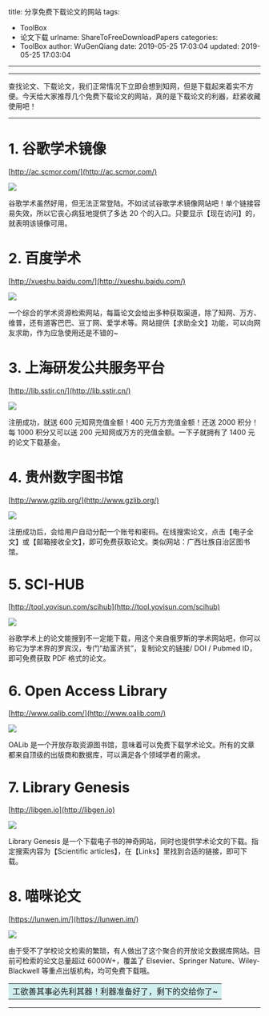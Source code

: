title: 分享免费下载论文的网站
tags:
  - ToolBox
  - 论文下载
urlname: ShareToFreeDownloadPapers
categories:
  - ToolBox
author: WuGenQiang
date: 2019-05-25 17:03:04
updated: 2019-05-25 17:03:04
---
-----
查找论文、下载论文，我们正常情况下立即会想到知网，但是下载起来着实不方便。今天给大家推荐几个免费下载论文的网站，真的是下载论文的利器，赶紧收藏使用吧！

-----
<!--more-->

# 1. 谷歌学术镜像
[http://ac.scmor.com/](http://ac.scmor.com/)

![](https://github.com/wugenqiang/PictureBed/raw/master/pictures/20190525171213.jpg)

谷歌学术虽然好用，但无法正常登陆。不如试试谷歌学术镜像网站吧！单个链接容易失效，所以它丧心病狂地提供了多达 20 个的入口。只要显示【现在访问】的，就表明该镜像可用。

# 2. 百度学术
[http://xueshu.baidu.com/](http://xueshu.baidu.com/)

![](https://raw.githubusercontent.com/wugenqiang/PictureBed/master/pictures/20190525172232.jpg)

一个综合的学术资源检索网站，每篇论文会给出多种获取渠道，除了知网、万方、维普，还有道客巴巴、豆丁网、爱学术等。网站提供【求助全文】功能，可以向网友求助，作为应急使用还是不错的~

# 3. 上海研发公共服务平台
[http://lib.sstir.cn/](http://lib.sstir.cn/)

![](https://raw.githubusercontent.com/wugenqiang/PictureBed/master/pictures/20190525172642.jpg)

注册成功，就送 600 元知网充值金额！400 元万方充值金额！还送 2000 积分！ 每 1000 积分又可以送 200 元知网或万方的充值金额。一下子就拥有了 1400 元的论文下载基金。

# 4. 贵州数字图书馆
[http://www.gzlib.org/](http://www.gzlib.org/)

![](https://raw.githubusercontent.com/wugenqiang/PictureBed/master/pictures/20190525172842.jpg)

注册成功后，会给用户自动分配一个账号和密码。在线搜索论文，点击【电子全文】或【邮箱接收全文】，即可免费获取论文。类似网站：广西壮族自治区图书馆。

# 5. SCI-HUB
[http://tool.yovisun.com/scihub](http://tool.yovisun.com/scihub)

![](https://raw.githubusercontent.com/wugenqiang/PictureBed/master/pictures/20190525173123.jpg)

谷歌学术上的论文能搜到不一定能下载，用这个来自俄罗斯的学术网站吧，你可以称它为学术界的罗宾汉，专门“劫富济贫”，复制论文的链接/ DOI / Pubmed ID，即可免费获取 PDF 格式的论文。

# 6. Open Access Library
[http://www.oalib.com/](http://www.oalib.com/)

![](https://raw.githubusercontent.com/wugenqiang/PictureBed/master/pictures/20190525173316.jpg)

OALib 是一个开放存取资源图书馆，意味着可以免费下载学术论文。所有的文章都来自顶级的出版商和数据库，可以满足各个领域学者的需求。

# 7. Library Genesis
[http://libgen.io](http://libgen.io)

![](https://raw.githubusercontent.com/wugenqiang/PictureBed/master/pictures/20190525173427.jpg)

Library Genesis 是一个下载电子书的神奇网站，同时也提供学术论文的下载。指定搜索内容为【Scientific articles】，在【Links】里找到合适的链接，即可下载。

# 8. 喵咪论文
[https://lunwen.im/](https://lunwen.im/)

![](https://raw.githubusercontent.com/wugenqiang/PictureBed/master/pictures/20190525173554.jpg)

由于受不了学校论文检索的繁琐，有人做出了这个聚合的开放论文数据库网站。目前可检索的论文总量超过 6000W+，覆盖了 Elsevier、Springer Nature、Wiley-Blackwell 等重点出版机构，均可免费下载哦。

<table><tr><td bgcolor=#D1EEEE>工欲善其事必先利其器！利器准备好了，剩下的交给你了~</td></tr></table>

-----